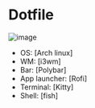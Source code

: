 # Dotfile
![image](https://github.com/user-attachments/assets/f576e4a2-0d74-4622-bc93-6e4cd494ec42)

- OS: [Arch linux]
- WM: [i3wm]
- Bar: [Polybar]
- App launcher: [Rofi]
- Terminal: [Kitty]
- Shell: [fish]
